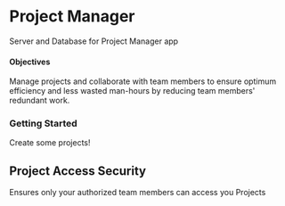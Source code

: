 # Project Manager
Server and Database for Project Manager app

#### Objectives
Manage projects and collaborate with team members to ensure optimum efficiency and less wasted man-hours by reducing team members' redundant work.

### Getting Started
Create some projects!

## Project Access Security
Ensures only your authorized team members can access you Projects
